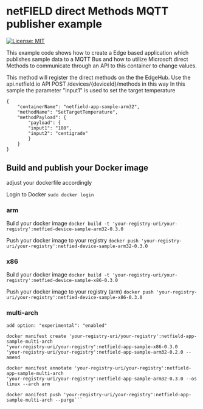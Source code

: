 # netFIELD direct Methods MQTT publisher example

[![License: MIT](https://img.shields.io/badge/License-MIT-green.svg)](LICENSE)

This example code shows how to create a Edge based application which publishes sample data to a MQTT Bus and how to utilize Microsoft direct Methods to communicate through an API to this container to change values.

This method will register the direct methods on the the EdgeHub.
Use the api.netfield.io API POST /devices/{deviceId}/methods in this way
In this sample the parameter "input1" is used to set the target temperature
```
{
    "containerName": "netfield-app-sample-arm32",
    "methodName": "SetTargetTemperature",
    "methodPayload": {
        "payload": {
        "input1": "180",
        "input2": "centigrade"
        }
    }
}
```
## Build and publish your Docker image
adjust your dockerfile accordingly
 
Login to Docker
```sudo docker login```

### arm
Build your docker image
```docker build -t 'your-registry-uri/your-registry':netfied-device-sample-arm32-0.3.0```

Push your docker image to your registry
```docker push 'your-registry-uri/your-registry':netfied-device-sample-arm32-0.3.0```

### x86
Build your docker image
```docker build -t 'your-registry-uri/your-registry':netfied-device-sample-x86-0.3.0```

Push your docker image to your registry (arm)
```docker push 'your-registry-uri/your-registry':netfied-device-sample-x86-0.3.0```

### multi-arch
```vi ~/.docker/config.json
add option: "experimental": "enabled"

docker manifest create 'your-registry-uri/your-registry':netfield-app-sample-multi-arch
'your-registry-uri/your-registry':netfield-app-sample-x86-0.3.0
'your-registry-uri/your-registry':netfield-app-sample-arm32-0.2.0 --amend

docker manifest annotate 'your-registry-uri/your-registry':netfield-app-sample-multi-arch
'your-registry-uri/your-registry':netfield-app-sample-arm32-0.3.0 --os linux --arch arm

docker manifest push 'your-registry-uri/your-registry':netfield-app-sample-multi-arch --purge```
